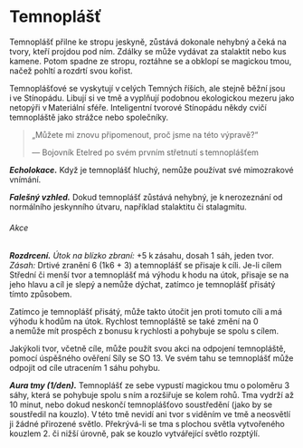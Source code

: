 # Temnoplášť
  
Temnoplášť přilne ke stropu jeskyně, zůstává dokonale nehybný a čeká na tvory, kteří projdou pod ním. Zdálky se může vydávat za stalaktit nebo kus kamene. Potom spadne ze stropu, roztáhne se a obklopí se magickou tmou, načež pohltí a rozdrtí svou kořist.
  
Temnoplášťové se vyskytují v celých Temných říších, ale stejně běžní jsou i ve Stínopádu. Libují si ve tmě a vyplňují podobnou ekologickou mezeru jako netopýři v Materiální sféře. Inteligentní tvorové Stínopádu někdy cvičí temnopláště jako strážce nebo společníky.
  
> „Můžete mi znovu připomenout, proč jsme na této výpravě?“
>  
> — Bojovník Etelred po svém prvním střetnutí s temnoplášťem  

<Monster 
    title="Temnoplášť"
    subtitle="Malá obluda, bez přesvědčení￼"
    armor-class="11"
    hit-points="22 (5k6 + 5)"
    speed="2 sáhy, létání 6 sáhů"
    str="16 (+3)"
    dex="12 (+1)"
    con="13 (+1)"
    int="2 (-4)"
    wis="10 (+0)"
    cha="5 (-3)"
    saving-throws=""
    skills="Nenápadnost +3"
    damage-vulnerabilities=""
    damage-resistances=""
    damage-immunities=""
    condition-immunities=""
    senses="mimozrakové vnímání 12 sáhů, pasivní Vnímání 10"
    languages="—"
    challenge="1/2 (100 ZK)"
    >
 
***Echolokace.*** Když je temnoplášť hluchý, nemůže používat své mimozrakové vnímání.
  
***Falešný vzhled.*** Dokud temnoplášť zůstává nehybný, je k nerozeznání od normálního jeskynního útvaru, například stalaktitu či stalagmitu.
  
###### Akce
  
***Rozdrcení.*** *Útok na blízko zbraní:* +5 k zásahu, dosah 1 sáh, jeden tvor. *Zásah:* Drtivé zranění 6 (1k6 + 3) a temnoplášť se přisaje k cíli. Je-li cílem Střední či menší tvor a temnoplášť má výhodu k hodu na útok, přisaje se na jeho hlavu a cíl je slepý a nemůže dýchat, zatímco je temnoplášť přisátý tímto způsobem.
  
Zatímco je temnoplášť přisátý, může takto útočit jen proti tomuto cíli a má výhodu k hodům na útok. Rychlost temnopláště se také změní na 0 a nemůže mít prospěch z bonusu k rychlosti a pohybuje se spolu s cílem.
  
Jakýkoli tvor, včetně cíle, může použít svou akci na odpojení temnopláště, pomocí úspěšného ověření Síly se SO 13. Ve svém tahu se temnoplášť může odpojit od cíle utracením 1 sáhu pohybu.
  
***Aura tmy (1/den).*** Temnoplášť ze sebe vypustí magickou tmu o poloměru 3 sáhy, která se pohybuje spolu s ním a rozšiřuje se kolem rohů. Tma vydrží až 10 minut, nebo dokud neskončí temnoplášťovo soustředění (jako by se soustředil na kouzlo). V této tmě nevidí ani tvor s viděním ve tmě a neosvětlí ji žádné přirozené světlo. Překrývá-li se tma s plochou světla vytvořeného kouzlem 2. či nižší úrovně, pak se kouzlo vytvářející světlo rozptýlí.

</Monster>  
